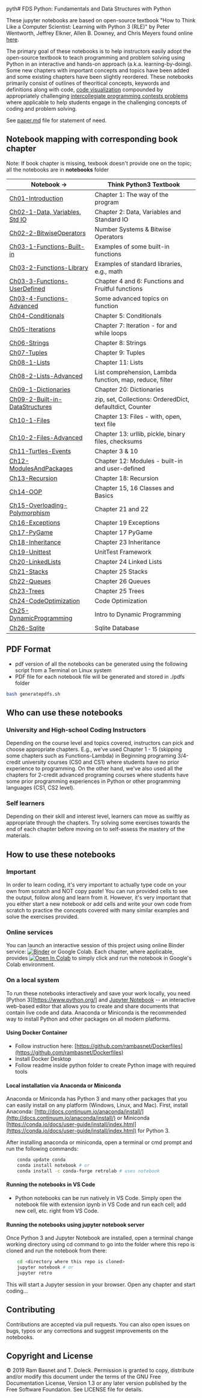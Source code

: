 pyth# FDS Python: Fundamentals and Data Structures with Python

These jupyter notebooks are based on open-source textbook "How to Think Like a Computer Scientist: Learning with Python 3 (RLE)" by Peter Wentworth, Jeffrey Elkner, Allen B. Downey, and Chris Meyers found online [here](http://openbookproject.net/thinkcs/python/english3e/index.html).

The primary goal of these notebooks is to help instructors easily adopt the open-source textbook to teach programming and problem solving using Python in an interactive and hands-on approach (a.k.a. learning-by-doing). Some new chapters with important concepts and topics have been added and some existing chapters have been slightly reordered. These notebooks primarily consist of outlines of theoritical concepts, keywords and definitions along with code, [code visualization](https://pythontutor.com) compounded by appropriately challenging [intercollegiate programming contests problems](https://open.kattis.com) where applicable to help students engage in the challenging concepts of coding and problem solving.

See [paper.md](paper.md) file for statement of need.

## Notebook mapping with corresponding book chapter

Note: If book chapter is missing, texbook doesn't provide one on the topic; all the notebooks are in **notebooks** folder

| Notebook -> | Think Python3 Textbook |
| ---------   | ---------- |
| [Ch01-Introduction](Ch01-Introduction.ipynb) | Chapter 1: The way of the program |
| [Ch02-1-Data, Variables, Std IO](Ch02-1-Data-Variables-StdIO.ipynb) | Chapter 2: Data, Variables and Standard IO |
| [Ch02-2-BitwiseOperators](Ch02-2-BitwiseOperators.ipynb) | Number Systems & Bitwise Operators |
| [Ch03-1-Functions-Built-in](Ch03-1-Functions-Built-in.ipynb) | Examples of some built-in functions |
| [Ch03-2-Functions-Library](Ch03-2-Functions-Library.ipynb) | Examples of standard libraries, e.g., math                |
| [Ch03-3-Functions-UserDefined](Ch03-3-Functions-UserDefined.ipynb)| Chapter 4 and 6: Functions and Fruitful functions |
| [Ch03-4-Functions-Advanced](Ch03-4-Functions-Advanced.ipynb) | Some advanced topics on function |
| [Ch04-Conditionals](Ch04-Conditionals.ipynb) | Chapter 5: Conditionals  |
| [Ch05-Iterations](Ch05-Iterations.ipynb) | Chapter 7: Iteration - for and while loops |
| [Ch06-Strings](Ch06-Strings.ipynb) | Chapter 8: Strings |
| [Ch07-Tuples](Ch07-Tuples.ipynb) | Chapter 9: Tuples |
| [Ch08-1-Lists](Ch08-1-Lists.ipynb) | Chapter 11: Lists  |
| [Ch08-2-Lists-Advanced](Ch08-2-Lists-Comprehension-Lambda.ipynb) | List comprehension, Lambda function, map, reduce, filter  |
| [Ch09-1-Dictionaries](Ch09-1-Dictionaries.ipynb) | Chapter 20: Dictionaries |
| [Ch09-2-Built-in-DataStructures](Ch09-2-Built-in-DataStructures.ipynb) | zip, set, Collections: OrderedDict, defaultdict, Counter  |
| [Ch10-1-Files](Ch10-1-Files.ipynb) | Chapter 13: Files - with, open, text file |
| [Ch10-2-Files-Advanced](Ch10-2-Files-Advanced.ipynb)  | Chapter 13: urllib, pickle, binary files, checksums  |
| [Ch11-Turtles-Events](Ch11-Turtles-Events.ipynb) | Chapter 3 & 10 |
| [Ch12-ModulesAndPackages](Ch12-Modules.ipynb) | Chapter 12: Modules - built-in and user-defined |
| [Ch13-Recursion](Ch13-Recursion.ipynb) | Chapter 18: Recursion  |
| [Ch14-OOP](Ch14-OOP.ipynb) | Chapter 15, 16 Classes and Basics  |
| [Ch15-Overloading-Polymorphism](Ch15-Overloading-Polymorphism.ipynb) | Chapter 21 and 22 |
| [Ch16-Exceptions](Ch16-Exceptions.ipynb) | Chapter 19 Exceptions  |
| [Ch17-PyGame](Ch17-PyGame.ipynb) | Chapter 17 PyGame |
| [Ch18-Inheritance](Ch18-Inheritance.ipynb) | Chapter 23 Inheritance |
| [Ch19-Unittest](Ch19-UnitTest.ipynb) | UnitTest Framework |
| [Ch20-LinkedLists](Ch20-LinkedLists.ipynb) | Chapter 24 Linked Lists |
| [Ch21-Stacks](Ch21-Stacks.ipynb) | Chapter 25 Stacks |
| [Ch22-Queues](Ch22-Queues.ipynb) | Chapter 26 Queues |
| [Ch23-Trees](Ch23-Trees.ipynb) | Chapter 25 Trees |
| [Ch24-CodeOptimization](Ch24-CodeOptimization-ExecutionTime.ipynb) | Code Optimization |
| [Ch25-DynamicProgramming](Ch25-DynamicProgramming.ipynb) | Intro to Dynamic Programming |
| [Ch26-Sqlite](Ch26-SqliteDB.ipynb) | Sqlite Database |

## PDF Format

- pdf version of all the notebooks can be generated using the following script from a Terminal on Linux system
- PDF file for each notebook file will be generated and stored in ./pdfs folder

```bash
bash generatepdfs.sh
```

## Who can use these notebooks

### University and High-school Coding Instructors

Depending on the course level and topics covered, instructors can pick and choose appropriate chapters. E.g., we've used Chapter 1 - 15 (skipping some chapters such as Functions-Lambda) in Beginning programing 3/4-credit university courses (CS0 and CS1) where students have no prior experience to programming. On the other hand, we've also used all the chapters for 2-credit advanced programing courses where students have some prior programming experiences in Python or other programming languages (CS1, CS2 level).

### Self learners

Depending on their skill and interest level, learners can move as swiftly as appropriate through the chapters. Try solving some exercises towards the end of each chapter before moving on to self-assess the mastery of the materials.

## How to use these notebooks

### Important

In order to learn coding, it's very important to actually type code on your own from scratch and NOT copy paste! You can run provided cells to see the output, follow along and learn from it. However, it's very important that you either start a new notebook or add cells and write your own code from scratch to practice the concepts covered with many similar examples and solve the exercises provided.

### Online services

You can launch an interactive session of this project using online Binder service:
[![Binder](https://mybinder.org/badge_logo.svg)](https://mybinder.org/v2/gh/rambasnet/thinkpythonnotebooks/master) or Google Colab. Each chapter, where applicable, provides [![Open In Colab](https://colab.research.google.com/assets/colab-badge.svg)](https://colab.research.google.com) to simply click and run the notebook in Google's Colab environment.

### On a local system

To run these notebooks interactively and save your work locally, you need [Python 3][https://www.python.org/] and [Jupyter Notebook](http://jupyter.org/) -- an interactive web-based editor that allows you to create and share documents that contain live code and data. Anaconda or Miniconda is the recommended way to install Python and other packages on all modern platforms.

#### Using Docker Container

- Follow instruction here: [https://github.com/rambasnet/Dockerfiles](https://github.com/rambasnet/Dockerfiles)
- Install Docker Desktop
- Follow readme inside python folder to create Python image with required tools

#### Local installation via Anaconda or Miniconda

Anaconda or Miniconda has Python 3 and many other packages that you can easily install on any platform (Windows, Linux, and Mac). First, install Anaconda: [http://docs.continuum.io/anaconda/install/](http://docs.continuum.io/anaconda/install/) or Miniconda [https://conda.io/docs/user-guide/install/index.html](https://conda.io/docs/user-guide/install/index.html) for Python 3.

After installing anaconda or miniconda, open a terminal or cmd prompt and run the following commands:

```bash
    conda update conda
    conda install notebook # or
    conda install -c conda-forge retrolab # uses notebook
```

#### Running the notebooks in VS Code

- Python notebooks can be run natively in VS Code. Simply open the notebook file with extension ipynb in VS Code and run each cell; add new cell, etc. right from VS Code.

#### Running the notebooks using jupyter notebook server

Once Python 3 and Jupyter Notebook are installed, open a terminal change working directory using cd command to go into the folder where this repo is cloned and run the notebook from there:

```bash
    cd <directory where this repo is cloned>
    jupyter notebook # or
    jupyter retro
```

This will start a Jupyter session in your browser. Open any chapter and start coding...

## Contributing

Contributions are accepted via pull requests. You can also open issues on bugs, typos or any corrections and suggest improvements on the notebooks.

## Copyright and License

&copy; 2019 Ram Basnet and T. Doleck. Permission is granted to copy, distribute and/or modify this document
under the terms of the GNU Free Documentation License, Version 1.3
or any later version published by the Free Software Foundation. See LICENSE file for details.

